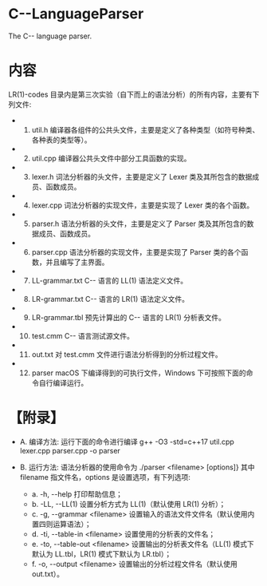 # C--LanguageParser
 The C-- language parser.

# 内容
LR(1)-codes 目录内是第三次实验（自下而上的语法分析）的所有内容，主要有下列文件:

- 1. util.h
编译器各组件的公共头文件，主要是定义了各种类型（如符号种类、各种表的类型等）。
- 2. util.cpp
编译器公共头文件中部分工具函数的实现。
- 3. lexer.h
词法分析器的头文件，主要是定义了 Lexer 类及其所包含的数据成员、函数成员。
- 4. lexer.cpp
词法分析器的实现文件，主要是实现了 Lexer 类的各个函数。
- 5. parser.h
语法分析器的头文件，主要是定义了 Parser 类及其所包含的数据成员、函数成员。
- 6. parser.cpp
语法分析器的实现文件，主要是实现了 Parser 类的各个函数，并且编写了主界面。
- 7. LL-grammar.txt
C-- 语言的 LL(1) 语法定义文件。
- 8. LR-grammar.txt
C-- 语言的 LR(1) 语法定义文件。
- 9. LR-grammar.tbl
预先计算出的 C-- 语言的 LR(1) 分析表文件。
- 10. test.cmm
C-- 语言测试源文件。
- 11. out.txt
对 test.cmm 文件进行语法分析得到的分析过程文件。
- 12. parser
macOS 下编译得到的可执行文件，Windows 下可按照下面的命令自行编译运行。

# 【附录】
- A. 编译方法:
运行下面的命令进行编译
g++ -O3 -std=c++17 util.cpp lexer.cpp parser.cpp -o parser

- B. 运行方法:
语法分析器的使用命令为
./parser &lt;filename&gt; [options]}
	其中 filename 指文件名，options 是设置选项，有下列选项:
	+ a. -h, --help 打印帮助信息；
	+ b. -LL, --LL(1) 设置分析方式为 LL(1)（默认使用 LR(1) 分析）；
	+ c. -g, --grammar &lt;filename&gt; 设置输入的语法文件文件名（默认使用内置四则运算语法）；
	+ d. -ti, --table-in &lt;filename&gt; 设置使用的分析表的文件名；
	+ e. -to, --table-out &lt;filename&gt; 设置输出的分析表文件名（LL(1) 模式下默认为 LL.tbl，LR(1) 模式下默认为 LR.tbl）；
	+ f. -o, --output &lt;filename&gt; 设置输出的分析过程文件名（默认使用 out.txt）。